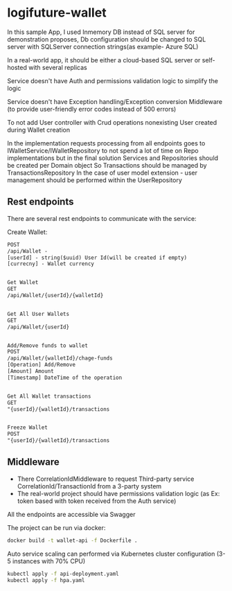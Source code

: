 # logifuture-wallet

In this sample App, I used Inmemory DB instead of SQL server for demonstration proposes,
Db configuration should be changed to SQL server with SQLServer connection strings(as example- Azure SQL)

In a real-world app, it should be either a cloud-based SQL server or self-hosted with several replicas

Service doesn't have Auth and permissions validation logic to simplify the logic

Service doesn't have Exception handling/Exception conversion Middleware (to provide user-friendly error codes instead of 500 errors)

To not add User controller with Crud operations nonexisting User created during Wallet creation

In the implementation requests processing from all endpoints goes to IWalletService/IWalletRepository to not spend a lot of time on Repo implementations
but in the final solution Services and Repositories should be created per Domain object
So Transactions should be managed by TransactionsRepository
In the case of user model extension - user management should be performed within the UserRepository

## Rest endpoints

There are several rest endpoints to communicate with the service:

Create Wallet:
```Rest
POST
/api/Wallet - 
[userId] - string($uuid) User Id(will be created if empty)
[currecny] - Wallet currency 


Get Wallet
GET
/api/Wallet/{userId}/{walletId} 


Get All User Wallets
GET
/api/Wallet/{userId}


Add/Remove funds to wallet
POST
/api/Wallet/{walletId}/chage-funds
[Operation] Add/Remove
[Amount] Amount
[Timestamp] DateTime of the operation


Get All Wallet transactions
GET
"{userId}/{walletId}/transactions


Freeze Wallet
POST
"{userId}/{walletId}/transactions

```

## Middleware 
* There CorrelationIdMiddleware
to request Third-party service CorrelationId/TransactionId from a 3-party system
* The real-world project should have permissions validation logic (as Ex: token based with token received from the Auth service)



All the endpoints are accessible via Swagger 

The project can be run via docker:
```bash
docker build -t wallet-api -f Dockerfile .
```

Auto service scaling can performed via Kubernetes cluster configuration  (3-5 instances with 70% CPU)
```bash
kubectl apply -f api-deployment.yaml 
kubectl apply -f hpa.yaml
```

